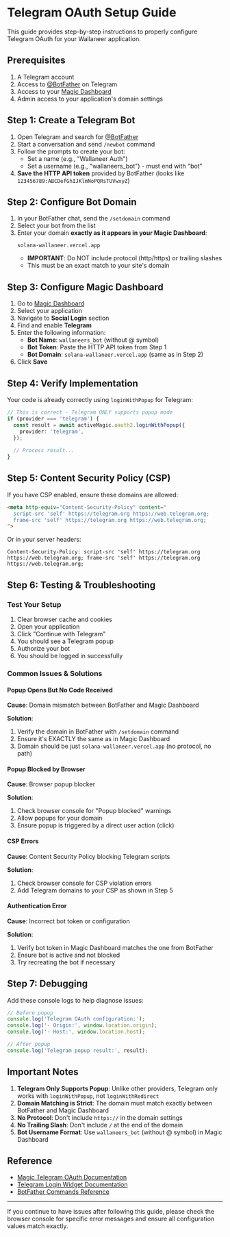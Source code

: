 # Telegram OAuth Setup Guide

This guide provides step-by-step instructions to properly configure Telegram OAuth for your Wallaneer application.

## Prerequisites

1. A Telegram account
2. Access to [@BotFather](https://t.me/BotFather) on Telegram
3. Access to your [Magic Dashboard](https://dashboard.magic.link)
4. Admin access to your application's domain settings

## Step 1: Create a Telegram Bot

1. Open Telegram and search for [@BotFather](https://t.me/BotFather)
2. Start a conversation and send `/newbot` command
3. Follow the prompts to create your bot:
   - Set a name (e.g., "Wallaneer Auth")
   - Set a username (e.g., "wallaneers_bot") - must end with "bot"
4. **Save the HTTP API token** provided by BotFather (looks like `123456789:ABCDefGhIJKlmNoPQRsTUVwxyZ`)

## Step 2: Configure Bot Domain

1. In your BotFather chat, send the `/setdomain` command
2. Select your bot from the list
3. Enter your domain **exactly as it appears in your Magic Dashboard**:
   ```
   solana-wallaneer.vercel.app
   ```
   - **IMPORTANT**: Do NOT include protocol (http/https) or trailing slashes
   - This must be an exact match to your site's domain

## Step 3: Configure Magic Dashboard

1. Go to [Magic Dashboard](https://dashboard.magic.link)
2. Select your application
3. Navigate to **Social Login** section
4. Find and enable **Telegram**
5. Enter the following information:
   - **Bot Name**: `wallaneers_bot` (without @ symbol)
   - **Bot Token**: Paste the HTTP API token from Step 1
   - **Bot Domain**: `solana-wallaneer.vercel.app` (same as in Step 2)
6. Click **Save**

## Step 4: Verify Implementation

Your code is already correctly using `loginWithPopup` for Telegram:

```typescript
// This is correct - Telegram ONLY supports popup mode
if (provider === 'telegram') {
  const result = await activeMagic.oauth2.loginWithPopup({
    provider: 'telegram',
  });
  
  // Process result...
}
```

## Step 5: Content Security Policy (CSP)

If you have CSP enabled, ensure these domains are allowed:

```html
<meta http-equiv="Content-Security-Policy" content="
  script-src 'self' https://telegram.org https://web.telegram.org;
  frame-src 'self' https://telegram.org https://web.telegram.org;
">
```

Or in your server headers:

```
Content-Security-Policy: script-src 'self' https://telegram.org https://web.telegram.org; frame-src 'self' https://telegram.org https://web.telegram.org;
```

## Step 6: Testing & Troubleshooting

### Test Your Setup

1. Clear browser cache and cookies
2. Open your application
3. Click "Continue with Telegram"
4. You should see a Telegram popup
5. Authorize your bot
6. You should be logged in successfully

### Common Issues & Solutions

#### Popup Opens But No Code Received

**Cause**: Domain mismatch between BotFather and Magic Dashboard

**Solution**:
1. Verify the domain in BotFather with `/setdomain` command
2. Ensure it's EXACTLY the same as in Magic Dashboard
3. Domain should be just `solana-wallaneer.vercel.app` (no protocol, no path)

#### Popup Blocked by Browser

**Cause**: Browser popup blocker

**Solution**:
1. Check browser console for "Popup blocked" warnings
2. Allow popups for your domain
3. Ensure popup is triggered by a direct user action (click)

#### CSP Errors

**Cause**: Content Security Policy blocking Telegram scripts

**Solution**:
1. Check browser console for CSP violation errors
2. Add Telegram domains to your CSP as shown in Step 5

#### Authentication Error

**Cause**: Incorrect bot token or configuration

**Solution**:
1. Verify bot token in Magic Dashboard matches the one from BotFather
2. Ensure bot is active and not blocked
3. Try recreating the bot if necessary

## Step 7: Debugging

Add these console logs to help diagnose issues:

```javascript
// Before popup
console.log('Telegram OAuth configuration:');
console.log('- Origin:', window.location.origin);
console.log('- Host:', window.location.host);

// After popup
console.log('Telegram popup result:', result);
```

## Important Notes

1. **Telegram Only Supports Popup**: Unlike other providers, Telegram only works with `loginWithPopup`, not `loginWithRedirect`
2. **Domain Matching is Strict**: The domain must match exactly between BotFather and Magic Dashboard
3. **No Protocol**: Don't include `https://` in the domain settings
4. **No Trailing Slash**: Don't include `/` at the end of the domain
5. **Bot Username Format**: Use `wallaneers_bot` (without @ symbol) in Magic Dashboard

## Reference

- [Magic Telegram OAuth Documentation](https://magic.link/docs/auth/login-methods/social-logins/telegram)
- [Telegram Login Widget Documentation](https://core.telegram.org/widgets/login)
- [BotFather Commands Reference](https://core.telegram.org/bots#commands)

---

If you continue to have issues after following this guide, please check the browser console for specific error messages and ensure all configuration values match exactly.
